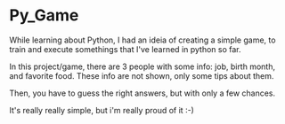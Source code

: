# Py_Game
While learning about Python, I had an ideia of creating a simple game, to train and execute somethings that I've learned in python so far. 

In this project/game, there are 3 people with some info: job, birth month, and favorite food. 
These info are not shown, only some tips about them.

Then, you have to guess the right answers, but with only a few chances.

It's really really simple, but i'm really proud of it :-)
